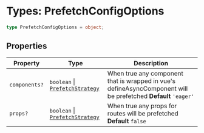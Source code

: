 # Types: PrefetchConfigOptions

```ts
type PrefetchConfigOptions = object;
```

## Properties

| Property | Type | Description |
| ------ | ------ | ------ |
| <a id="components"></a> `components?` | `boolean` \| [`PrefetchStrategy`](PrefetchStrategy.md) | When true any component that is wrapped in vue's defineAsyncComponent will be prefetched **Default** `'eager'` |
| <a id="props"></a> `props?` | `boolean` \| [`PrefetchStrategy`](PrefetchStrategy.md) | When true any props for routes will be prefetched **Default** `false` |
